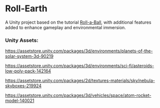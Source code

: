 # Roll-Earth
A Unity project based on the tutorial [Roll-a-Ball](https://learn.unity.com/project/roll-a-ball?uv=2022.3), with additional features added to enhance gameplay and environmental immersion.


### Unity Assets:
https://assetstore.unity.com/packages/3d/environments/planets-of-the-solar-system-3d-90219

https://assetstore.unity.com/packages/3d/environments/sci-fi/asteroids-low-poly-pack-142164

https://assetstore.unity.com/packages/2d/textures-materials/sky/nebula-skyboxes-219924

https://assetstore.unity.com/packages/3d/vehicles/space/atom-rocket-model-140021
